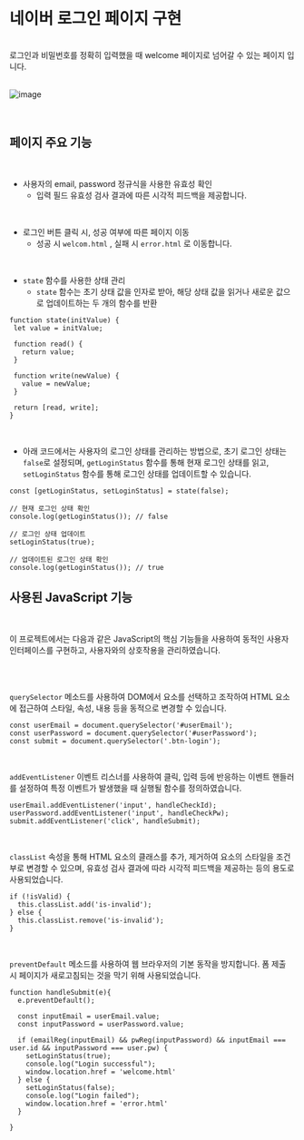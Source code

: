 # 네이버 로그인 페이지 구현
<br/>
로그인과 비밀번호를 정확히 입력했을 때 welcome 페이지로 넘어갈 수 있는 페이지 입니다.


<br/>
<br/>


![image](https://github.com/sulahhong/js-homework/assets/100662448/5e8c26b6-b768-4536-8e13-c7b6823afe7b)


<br/>

## 페이지 주요 기능
<br/>

- 사용자의 email, password 정규식을 사용한 유효성 확인
  - 입력 필드 유효성 검사 결과에 따른 시각적 피드백을 제공합니다.

<br/>

- 로그인 버튼 클릭 시, 성공 여부에 따른 페이지 이동
  - 성공 시 `welcom.html` , 실패 시 `error.html` 로 이동합니다.
 
<br/>


- `state` 함수를 사용한 상태 관리
    - `state` 함수는 초기 상태 값을 인자로 받아, 해당 상태 값을 읽거나 새로운 값으로 업데이트하는 두 개의 함수를 반환

 ``` 
function state(initValue) {
  let value = initValue;

  function read() {
    return value;
  }

  function write(newValue) {
    value = newValue;
  }

  return [read, write];
}
 ```

<br/>


  - 아래 코드에서는 사용자의 로그인 상태를 관리하는 방법으로, 초기 로그인 상태는 `false`로 설정되며, `getLoginStatus` 함수를 통해 현재 로그인 상태를 읽고, `setLoginStatus` 함수를 통해 로그인 상태를 업데이트할 수 있습니다.


 ``` 
const [getLoginStatus, setLoginStatus] = state(false);

// 현재 로그인 상태 확인
console.log(getLoginStatus()); // false

// 로그인 상태 업데이트
setLoginStatus(true);

// 업데이트된 로그인 상태 확인
console.log(getLoginStatus()); // true
 ``` 



## 사용된 JavaScript 기능
<br/>

이 프로젝트에서는 다음과 같은 JavaScript의 핵심 기능들을 사용하여 동적인 사용자 인터페이스를 구현하고, 사용자와의 상호작용을 관리하였습니다.

<br/>


<br/>

`querySelector` 메소드를 사용하여 DOM에서 요소를 선택하고 조작하여 HTML 요소에 접근하여 스타일, 속성, 내용 등을 동적으로 변경할 수 있습니다.
````
const userEmail = document.querySelector('#userEmail');
const userPassword = document.querySelector('#userPassword');
const submit = document.querySelector('.btn-login');
````

<br/>

`addEventListener` 이벤트 리스너를 사용하여 클릭, 입력 등에 반응하는 이벤트 핸들러를 설정하여 특정 이벤트가 발생했을 때 실행될 함수를 정의하였습니다.
````
userEmail.addEventListener('input', handleCheckId);
userPassword.addEventListener('input', handleCheckPw);
submit.addEventListener('click', handleSubmit);
````

<br/>

`classList` 속성을 통해 HTML 요소의 클래스를 추가, 제거하여 요소의 스타일을 조건부로 변경할 수 있으며, 유효성 검사 결과에 따라 시각적 피드백을 제공하는 등의 용도로 사용되었습니다.
````
if (!isValid) {
  this.classList.add('is-invalid');
} else {
  this.classList.remove('is-invalid');
}
````

<br/>

`preventDefault` 메소드를 사용하여 웹 브라우저의 기본 동작을 방지합니다. 폼 제출 시 페이지가 새로고침되는 것을 막기 위해 사용되었습니다.
````
function handleSubmit(e){
  e.preventDefault();
  
  const inputEmail = userEmail.value;
  const inputPassword = userPassword.value;

  if (emailReg(inputEmail) && pwReg(inputPassword) && inputEmail === user.id && inputPassword === user.pw) {
    setLoginStatus(true); 
    console.log("Login successful");
    window.location.href = 'welcome.html'
  } else {
    setLoginStatus(false); 
    console.log("Login failed");
    window.location.href = 'error.html'
  }

}
````

<br/>



